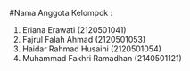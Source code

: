 #Nama Anggota Kelompok :
  1. Eriana Erawati (2120501041)
  2. Fajrul Falah Ahmad (2120501053)
  3. Haidar Rahmad Husaini (2120501054)
  4. Muhammad Fakhri Ramadhan (2140501121)
